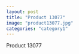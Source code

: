 ```yaml
---
layout: post
title: "Product 13077"
image: "product13077.jpg"
categories: "category1"
---
```

Product 13077
